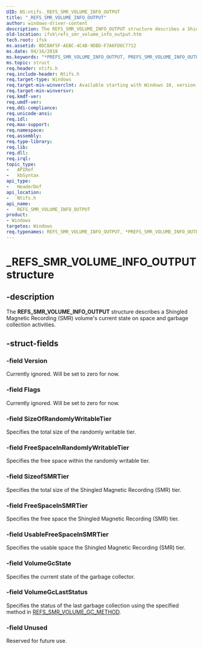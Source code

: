 ```yaml
---
UID: NS:ntifs._REFS_SMR_VOLUME_INFO_OUTPUT
title: "_REFS_SMR_VOLUME_INFO_OUTPUT"
author: windows-driver-content
description: The REFS_SMR_VOLUME_INFO_OUTPUT structure describes a Shingled Magnetic Recording (SMR) volume's current state on space and garbage collection activities.
old-location: ifsk\refs_smr_volume_info_output.htm
tech.root: ifsk
ms.assetid: 0DCBAF5F-AEBC-4C4B-9DBD-F7A6FD6C7712
ms.date: 04/16/2018
ms.keywords: "*PREFS_SMR_VOLUME_INFO_OUTPUT, PREFS_SMR_VOLUME_INFO_OUTPUT, PREFS_SMR_VOLUME_INFO_OUTPUT structure pointer [Installable File System Drivers], REFS_SMR_VOLUME_INFO_OUTPUT, REFS_SMR_VOLUME_INFO_OUTPUT structure [Installable File System Drivers], _REFS_SMR_VOLUME_INFO_OUTPUT, ifsk.refs_smr_volume_info_output, ntifs/PREFS_SMR_VOLUME_INFO_OUTPUT, ntifs/REFS_SMR_VOLUME_INFO_OUTPUT"
ms.topic: struct
req.header: ntifs.h
req.include-header: Ntifs.h
req.target-type: Windows
req.target-min-winverclnt: Available starting with Windows 10, version 1709.
req.target-min-winversvr: 
req.kmdf-ver: 
req.umdf-ver: 
req.ddi-compliance: 
req.unicode-ansi: 
req.idl: 
req.max-support: 
req.namespace: 
req.assembly: 
req.type-library: 
req.lib: 
req.dll: 
req.irql: 
topic_type:
-	APIRef
-	kbSyntax
api_type:
-	HeaderDef
api_location:
-	Ntifs.h
api_name:
-	REFS_SMR_VOLUME_INFO_OUTPUT
product:
- Windows
targetos: Windows
req.typenames: REFS_SMR_VOLUME_INFO_OUTPUT, *PREFS_SMR_VOLUME_INFO_OUTPUT
---
```


# _REFS_SMR_VOLUME_INFO_OUTPUT structure


## -description


The <b>REFS_SMR_VOLUME_INFO_OUTPUT</b> structure describes a Shingled Magnetic Recording (SMR) volume's  current  state on space and garbage collection activities.


## -struct-fields




### -field Version

Currently ignored.  Will be set to zero for now.  


### -field Flags

Currently ignored. Will be set to zero for now.


### -field SizeOfRandomlyWritableTier

Specifies the total size of the randomly writable tier.


### -field FreeSpaceInRandomlyWritableTier

Specifies the free space within the randomly writable tier.


### -field SizeofSMRTier

Specifies the total size of the Shingled Magnetic Recording (SMR) tier.


### -field FreeSpaceInSMRTier

Specifies the free space the Shingled Magnetic Recording (SMR) tier.


### -field UsableFreeSpaceInSMRTier

Specifies the usable space the Shingled Magnetic Recording (SMR) tier.


### -field VolumeGcState

Specifies the current state of the garbage collector.


### -field VolumeGcLastStatus

Specifies the status of the last garbage collection using the specified method in <a href="https://msdn.microsoft.com/6C58EFD4-B5F9-4E2B-AF76-E9614218E0DC">REFS_SMR_VOLUME_GC_METHOD</a>.


### -field Unused

Reserved for future use.

